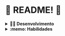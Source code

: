# :construction: README! :construction:

<details>
  <summary><strong>👨‍💻 Desenvolvimento</strong></summary><br />

  App de receitas utilizando o que há de mais moderno dentro do ecossistema React: Hooks e Context API!

  Nele, é possivel: ver, buscar, filtrar, favoritar e acompanhar o progresso de preparação de receitas de comidas e bebidas!

  ⚠️ A base de dados são duas APIs distintas: uma para comidas e outra para bebidas.

  O layout tem como foco dispositivos móveis. Assim, todos os protótipos estarão desenvolvidos em telas menores.
</details>

<details>
  <summary><strong>:memo: Habilidades</strong></summary><br />

  Neste projeto, você é possivel verrificar:

  - Utilização de _Redux_ para gerenciar estado.
  - Utilização da biblioteca _React-Redux_.
  - Utilização da Context API do _React_ para gerenciar estado.
  - Utilização do _React Hook useState_.
  - Utilização do _React Hook useContext_.
  - Utilização do _React Hook useEffect_.
  - Hooks customizados.
</details>